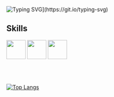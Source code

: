 ![Typing SVG](http://readme-typing-svg.herokuapp.com?font=Source+Code+Pro&pause=1000&color=58A6FFFF&width=435&lines=Welcome+to+my+GitHub+(%E3%82%B7_+_)%E3%82%B7)](https://git.io/typing-svg)
## Skills 
<img style="width:50px;" src="https://cdn.jsdelivr.net/gh/devicons/devicon/icons/python/python-original.svg" /> <img style="width:50px;" src="https://cdn.jsdelivr.net/gh/devicons/devicon/icons/bash/bash-original.svg" /> <img style="width:50px;" src="https://cdn.jsdelivr.net/gh/devicons/devicon/icons/git/git-original.svg" />

<br>
<br>


[![Top Langs](https://github-readme-stats.vercel.app/api/top-langs/?username=danielto1404&layout=compact)](https://github.com/anuraghazra/github-readme-stats)
          
          
          
